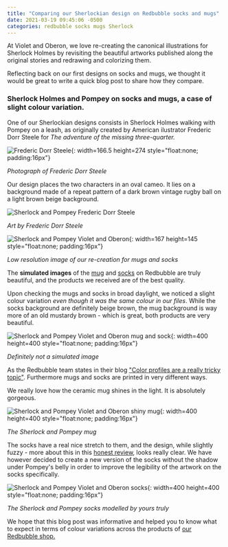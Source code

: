 ```yaml
---
title: "Comparing our Sherlockian design on Redbubble socks and mugs"
date: 2021-03-19 09:45:06 -0500
categories: redbubble socks mugs Sherlock
---
```


At Violet and Oberon, we love re-creating the canonical illustrations for Sherlock Holmes by revisiting the beautiful artworks published along the original stories and redrawing and colorizing them.

Reflecting back on our first designs on socks and mugs, we thought it would be great to write a quick blog post to share how they compare.

### Sherlock Holmes and Pompey on socks and mugs, a case of slight colour variation.

One of our Sherlockian designs consists in Sherlock Holmes walking with Pompey on a leash, as originally created by American ilustrator Frederic Dorr Steele for *The adventure of the missing three-quarter.*

![Frederic Dorr Steele](/images/Photograph_of_Frederic_Dorr_Steele-166.jpg){: width=166.5 height=274 style="float:none; padding:16px"}

*Photograph of Frederic Dorr Steele*


Our design places the two characters in an oval cameo. It lies on a background made of a repeat pattern of a dark brown vintage rugby ball on a light brown beige background.


![Sherlock and Pompey Frederic Dorr Steele](/images/img-missing-three-quarter-156.JPG)

*Art by Frederic Dorr Steele*


![Sherlock and Pompey Violet and Oberon](/images/img-vao-design-pompey-lowres.jpg){: width=167 height=145 style="float:none; padding:16px"}

*Low resolution image of our re-creation for mugs and socks*


The **simulated images** of the [mug](https://www.redbubble.com/i/mug/Sherlock-Holmes-and-Pompey-from-The-Missing-Three-Quarter-by-VioletAndOberon/71521436.9Q0AD) and [socks](https://www.redbubble.com/i/socks/Sherlock-Holmes-Missing-Three-Quarter-Dog-Rugby-Socks-by-VioletAndOberon/73438714.9HZ1B) on Redbubble are truly beautiful, and the products we received are of the best quality.


Upon checking the mugs and socks in broad daylight, we noticed a slight colour variation *even though it was the same colour in our files*. While the socks background are definitely beige brown, the mug background is way more of an old mustardy brown - which is great, both products are very beautiful. 

![Sherlock and Pompey Violet and Oberon mug and sock](/images/img-mug-and-sock-pompey-couch-400.JPG ){: width=400 height=400 style="float:none; padding:16px"}

*Definitely not a simulated image*

As the Redbubble team states in their blog ["Color profiles are a really tricky topic"](https://help.redbubble.com/hc/en-us/articles/202270679-Dimensions-Format#color). Furthermore mugs and socks are printed in very different ways.

We really love how the ceramic mug shines in the light. It is absolutely gorgeous. 

![Sherlock and Pompey Violet and Oberon shiny mug](/images/img-pompey-mug-modelled-400.JPG){: width=400 height=400 style="float:none; padding:16px"}

*The Sherlock and Pompey mug*


The socks have a real nice stretch to them, and the design, while slightly fuzzy - more about this in this [honest review](https://www.violetandoberon.com/redbubble/socks/2021/03/12/ordering-redbubble-socks.html), looks really clear. We have however decided to create a new version of the socks without the shadow under Pompey's belly in order to improve the legibility of the artwork on the socks specifically.


![Sherlock and Pompey Violet and Oberon socks](/images/IMG-sock-pompey-modelled-400.JPG){: width=400 height=400 style="float:none; padding:16px"}

*The Sherlock and Pompey socks modelled by yours truly*


We hope that this blog post was informative and helped you to know what to expect in terms of colour variations across the products of [our Redbubble shop.](https://www.redbubble.com/people/VioletAndOberon/shop)
















